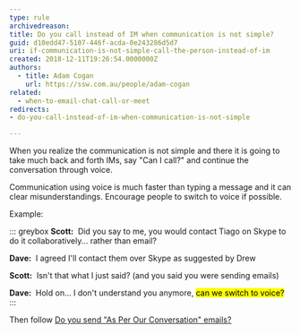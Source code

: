 ```yaml
---
type: rule
archivedreason: 
title: Do you call instead of IM when communication is not simple?
guid: d10edd47-5107-446f-acda-0e243286d5d7
uri: if-communication-is-not-simple-call-the-person-instead-of-im
created: 2018-12-11T19:26:54.0000000Z
authors:
  - title: Adam Cogan
    url: https://ssw.com.au/people/adam-cogan
related: 
  - when-to-email-chat-call-or-meet
redirects:
- do-you-call-instead-of-im-when-communication-is-not-simple

---
```


When you realize the communication is not simple and there it is going to take much back and forth IMs, say "Can I call?" and continue the conversation through voice.

Communication using voice is much faster than typing a message and it can clear misunderstandings. Encourage people to switch to voice if possible.

<!--endintro-->

Example:

::: greybox
**Scott:**  Did you say to me, you would contact Tiago on Skype to do it collaboratively... rather than email?

**Dave:**  I agreed I'll contact them over Skype as suggested by Drew

**Scott:**  Isn't that what I just said? (and you said you were sending emails)

**Dave:**  Hold on... I don't understand you anymore, <mark>can we switch to voice?</mark>
:::

Then follow [Do you send "As Per Our Conversation" emails?](/do-you-send-as-per-our-conversation-emails)
